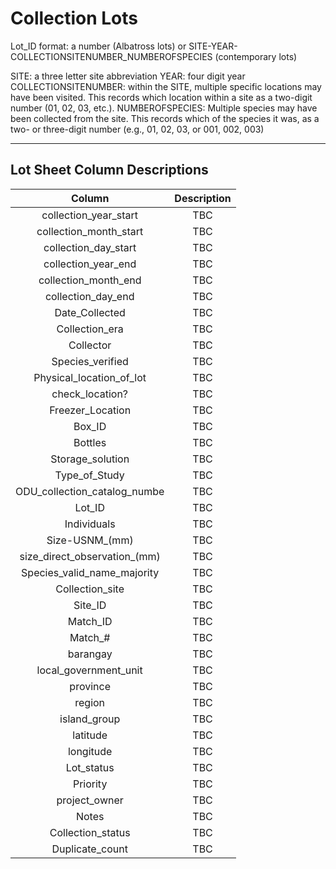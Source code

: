 # Collection Lots


Lot_ID format: a number (Albatross lots) or SITE-YEAR-COLLECTIONSITENUMBER_NUMBEROFSPECIES (contemporary lots)

SITE: a three letter site abbreviation
YEAR: four digit year
COLLECTIONSITENUMBER: within the SITE, multiple specific locations may have been visited. This records which location within a site as a two-digit number (01, 02, 03, etc.).
NUMBEROFSPECIES: Multiple species may have been collected from the site. This records which of the species it was, as a two- or three-digit number (e.g., 01, 02, 03, or 001, 002, 003)

---
## Lot Sheet Column Descriptions

| Column | Description | 
| :--: | :--: | 
| collection_year_start | TBC |
| collection_month_start | TBC |
| collection_day_start | TBC |
| collection_year_end | TBC |
| collection_month_end | TBC |
| collection_day_end | TBC |
| Date_Collected | TBC |
| Collection_era | TBC |
| Collector | TBC |
| Species_verified | TBC |
| Physical_location_of_lot | TBC |
| check_location? | TBC |
| Freezer_Location | TBC |
| Box_ID | TBC |
| Bottles | TBC |
| Storage_solution | TBC |
| Type_of_Study | TBC |
| ODU_collection_catalog_numbe | TBC |
| Lot_ID | TBC |
| Individuals | TBC |
| Size-USNM_(mm) | TBC |
| size_direct_observation_(mm) | TBC |
| Species_valid_name_majority | TBC |
| Collection_site | TBC |
| Site_ID | TBC |
| Match_ID | TBC |
| Match_# | TBC |
| barangay | TBC |
| local_government_unit | TBC |
| province | TBC |
| region | TBC |
| island_group | TBC |
| latitude | TBC |
| longitude | TBC |
| Lot_status | TBC |
| Priority | TBC |
| project_owner | TBC |
| Notes | TBC |
| Collection_status | TBC |
| Duplicate_count | TBC |
